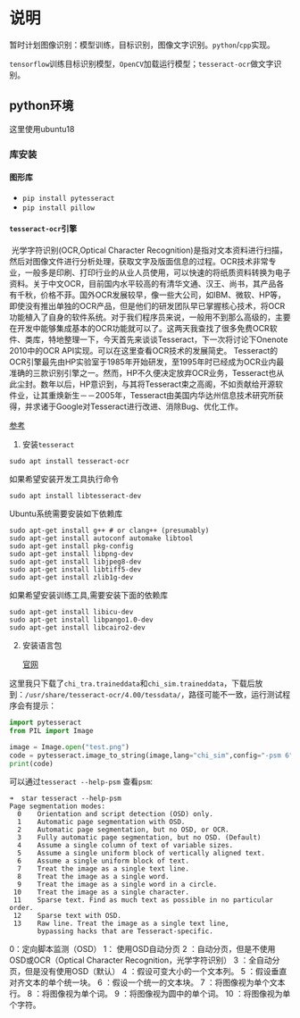 # 说明

暂时计划图像识别：模型训练，目标识别，图像文字识别。`python`/`cpp`实现。

`tensorflow`训练目标识别模型，`OpenCV`加载运行模型；`tesseract-ocr`做文字识别。

## python环境

这里使用ubuntu18

### 库安装

#### 图形库

- `pip install pytesseract`
- `pip install pillow`

#### `tesseract-ocr`引擎

​	光学字符识别(OCR,Optical Character Recognition)是指对文本资料进行扫描，然后对图像文件进行分析处理，获取文字及版面信息的过程。OCR技术非常专业，一般多是印刷、打印行业的从业人员使用，可以快速的将纸质资料转换为电子资料。关于中文OCR，目前国内水平较高的有清华文通、汉王、尚书，其产品各有千秋，价格不菲。国外OCR发展较早，像一些大公司，如IBM、微软、HP等，即使没有推出单独的OCR产品，但是他们的研发团队早已掌握核心技术，将OCR功能植入了自身的软件系统。对于我们程序员来说，一般用不到那么高级的，主要在开发中能够集成基本的OCR功能就可以了。这两天我查找了很多免费OCR软件、类库，特地整理一下，今天首先来谈谈Tesseract，下一次将讨论下Onenote 2010中的OCR API实现。可以在这里查看OCR技术的发展简史。
Tesseract的OCR引擎最先由HP实验室于1985年开始研发，至1995年时已经成为OCR业内最准确的三款识别引擎之一。然而，HP不久便决定放弃OCR业务，Tesseract也从此尘封。
​	数年以后，HP意识到，与其将Tesseract束之高阁，不如贡献给开源软件业，让其重焕新生－－2005年，Tesseract由美国内华达州信息技术研究所获得，并求诸于Google对Tesseract进行改进、消除Bug、优化工作。

[参考](https://github.com/tesseract-ocr/tesseract/wiki/Compiling#linux)

1. 安装`tesseract`

```shell
sudo apt install tesseract-ocr
```

如果希望安装开发工具执行命令

```shell
sudo apt install libtesseract-dev
```

Ubuntu系统需要安装如下依赖库

```shell
sudo apt-get install g++ # or clang++ (presumably) 
sudo apt-get install autoconf automake libtool 
sudo apt-get install pkg-config 
sudo apt-get install libpng-dev 
sudo apt-get install libjpeg8-dev 
sudo apt-get install libtiff5-dev 
sudo apt-get install zlib1g-dev
```

如果希望安装训练工具,需要安装下面的依赖库

```shell
sudo apt-get install libicu-dev 
sudo apt-get install libpango1.0-dev 
sudo apt-get install libcairo2-dev
```

2. 安装语言包

   [官网](https://github.com/tesseract-ocr/tessdata)

这里我只下载了`chi_tra.traineddata`和`chi_sim.traineddata`，下载后放到：`/usr/share/tesseract-ocr/4.00/tessdata/`，路径可能不一致，运行测试程序会有提示：

```python
import pytesseract
from PIL import Image

image = Image.open("test.png")
code = pytesseract.image_to_string(image,lang="chi_sim",config="-psm 6")
print(code)
```

可以通过`tesseract --help-psm` 查看`psm`:

```shell
➜  star tesseract --help-psm
Page segmentation modes:
  0    Orientation and script detection (OSD) only.
  1    Automatic page segmentation with OSD.
  2    Automatic page segmentation, but no OSD, or OCR.
  3    Fully automatic page segmentation, but no OSD. (Default)
  4    Assume a single column of text of variable sizes.
  5    Assume a single uniform block of vertically aligned text.
  6    Assume a single uniform block of text.
  7    Treat the image as a single text line.
  8    Treat the image as a single word.
  9    Treat the image as a single word in a circle.
 10    Treat the image as a single character.
 11    Sparse text. Find as much text as possible in no particular order.
 12    Sparse text with OSD.
 13    Raw line. Treat the image as a single text line,
       bypassing hacks that are Tesseract-specific.
```

0：定向脚本监测（OSD）
1： 使用OSD自动分页
2 ：自动分页，但是不使用OSD或OCR（Optical Character Recognition，光学字符识别）
3 ：全自动分页，但是没有使用OSD（默认）
4 ：假设可变大小的一个文本列。
5 ：假设垂直对齐文本的单个统一块。
6 ：假设一个统一的文本块。
7 ：将图像视为单个文本行。
8 ：将图像视为单个词。
9 ：将图像视为圆中的单个词。
10 ：将图像视为单个字符。
